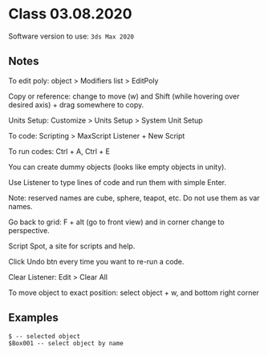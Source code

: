 # Class 03.08.2020

Software version to use: `3ds Max 2020`<br />

## Notes
To edit poly: object > Modifiers list > EditPoly <br />

Copy or reference: change to move (w) and Shift (while hovering over desired axis) + drag somewhere to copy. <br />

Units Setup: Customize > Units Setup > System Unit Setup<br />

To code: Scripting > MaxScript Listener + New Script <br />

To run codes: Ctrl + A, Ctrl + E <br />

You can create dummy objects (looks like empty objects in unity). <br />

Use Listener to type lines of code and run them with simple Enter.<br />

Note: reserved names are cube, sphere, teapot, etc. Do not use them as var names.<br />

Go back to grid: F + alt (go to front view) and in corner change to perspective.<br />

Script Spot, a site for scripts and help.

Click Undo btn every time you want to re-run a code.

Clear Listener: Edit > Clear All

To move object to exact position: select object + w, and bottom right corner

## Examples
```
$ -- selected object 
$Box001 -- select object by name
```

